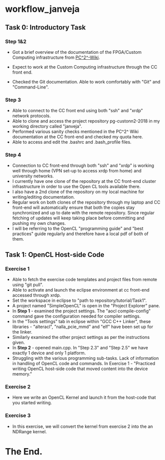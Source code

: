 # workflow_janveja

## Task 0: Introductory Task

### Step 1&2

  * Got a brief overview of the documentation of the FPGA/Custom Computing infrastructure from [PC^2^-Wiki](https://wiki.pc2.uni-paderborn.de/display/FPGAIn/Infrastructure+Overview).		 

*  Expect to work at the Custom Computing infrastructure through the CC front end.
*  Checked the Git documentation. Able to work comfortably with "Git" and "Command-Line".    

### Step 3

* Able to connect to the CC front end using both "ssh" and "xrdp" network protocols. 
* Able to clone and access the project repository pg-custonn2-2018 in my working directory called "janveja". 
* Performed various sanity checks mentioned in the PC^2^  Wiki documentation at the CC front-end and checked my quota here. 
* Able to access and edit the .bashrc and .bash_profile files.  

### Step 4

* Connection to CC front-end through both "ssh" and "xrdp" is working well through home (VPN set-up to access xrdp from home) and university networks.
* I currently have one clone of the repository at the CC front-end cluster infrastructure in order to use the Open CL tools available there. 
* I also have a 2nd clone of the repository on my local machine for writing/editing documentation. 
* Regular work on both clones of the repository through my laptop and CC front-end will automatically ensure that both the copies stay synchronized and up to date with the remote  repository. Since regular fetching of updates will keep taking place before committing and pushing my own changes. 
* I will be referring to the OpenCL "programming guide" and "best practices" guide regularly and therefore have a local pdf of both of them.



## Task 1: OpenCL Host-side Code

### Exercise 1

* Able to fetch the exercise code templates and project files from remote using "git pull".
* Able to activate and launch the eclipse environment at cc front-end accessed through xrdp.
* Set the workspace in eclipse to "path to repository/tutorial/Task1". 
* A project named "SimpleOpenCL" is open in the "Project Explorer" pane. 
* In **Step 1** - examined the project settings. The "aocl compile-config" command gave the configuration needed for compiler settings.
* In the "Tools settings" tab in eclipse within "GCC C++ Linker", these libraries - "alteracl", "nalla_pcie_mmd" and "elf" have been set up for the linker.
* Similarly examined the other project settings as per the instructions given. 
* In **Step 2** - opened main.cpp. In "Step 2.3" and "Step 2.5" we have exactly 1 device and only 1 platform.
* Struggling with the various programming sub-tasks. Lack of information in handling of OpenCL code and commands.  In Exercise 1 - "Practiced writing OpenCL host-side code that  moved content into the device memory."

### Exercise 2

* Here we write an OpenCL Kernel and launch it from the host-code that you started writing.

### Exercise 3

* In this exercise, we will convert the kernel from exercise 2 into the an NDRange kernel.  



# The End. 